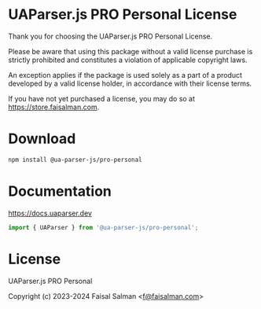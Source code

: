 # UAParser.js PRO Personal License

Thank you for choosing the UAParser.js PRO Personal License. 

Please be aware that using this package without a valid license purchase is strictly prohibited and constitutes a violation of applicable copyright laws. 

An exception applies if the package is used solely as a part of a product developed by a valid license holder, in accordance with their license terms. 

If you have not yet purchased a license, you may do so at https://store.faisalman.com.

# Download

```sh
npm install @ua-parser-js/pro-personal
```

# Documentation

https://docs.uaparser.dev 

```js
import { UAParser } from '@ua-parser-js/pro-personal';
```

# License

UAParser.js PRO Personal

Copyright (c) 2023-2024 Faisal Salman <<f@faisalman.com>>
